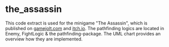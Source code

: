 # the_assassin
This code extract is used for the minigame "The Assassin", which is published on <a href="https://gamejolt.com/games/the_assassin/280607">gamejolt.com</a> and <a href="https://joedoe.itch.io/the-assassin">itch.io</a>.   The pathfinding logics are located in Enemy, FightLogic &amp; the pathfinding-package. The UML chart provides an overview how they are implemented.
